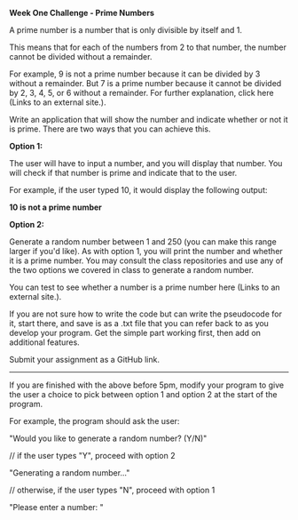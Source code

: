 **Week One Challenge - Prime Numbers**

A prime number is a number that is only divisible by itself and 1. 

This means that for each of the numbers from 2 to that number, the number cannot be divided without a remainder. 

For example, 9 is not a prime number because it can be divided by 3 without a remainder. But 7 is a prime number because it cannot be divided by 2, 3, 4, 5, or 6 without a remainder. For further explanation, click here (Links to an external site.).

 

Write an application that will show the number and indicate whether or not it is prime. There are two ways that you can achieve this.

**Option 1:**

The user will have to input a number, and you will display that number. You will check if that number is prime and indicate that to the user. 

For example, if the user typed 10, it would display the following output: 


**10 is not a prime number**

**Option 2:**

Generate a random number between 1 and 250 (you can make this range larger if you'd like).  As with option 1, you will print the number and whether it is a prime number. You may consult the class repositories and use any of the two options we covered in class to generate a random number.

 

You can test to see whether a number is a prime number here (Links to an external site.). 

If you are not sure how to write the code but can write the pseudocode for it, start there, and save is as a .txt file that you can refer back to as you develop your program. Get the simple part working first, then add on  additional features.

 

Submit your assignment as a GitHub link.


-----------------------------------------------------

If you are finished with the above before 5pm, modify your program to give the user a choice to pick between option 1 and option 2 at the start of the program.

For example, the program should ask the user:

"Would you like to generate a random number? (Y/N)"

// if the user types "Y", proceed with option 2

"Generating a random number..."

// otherwise, if the user types "N", proceed with option 1

"Please enter a number: "
